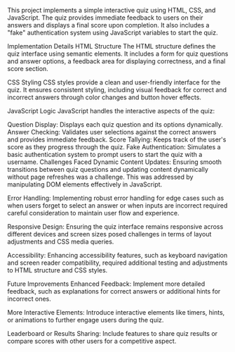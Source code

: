 This project implements a simple interactive quiz using HTML, CSS, and JavaScript. The quiz provides immediate feedback to users on their answers and displays a final score upon completion. It also includes a "fake" authentication system using JavaScript variables to start the quiz.

Implementation Details
HTML Structure
The HTML structure defines the quiz interface using semantic elements. It includes a form for quiz questions and answer options, a feedback area for displaying correctness, and a final score section.

CSS Styling
CSS styles provide a clean and user-friendly interface for the quiz. It ensures consistent styling, including visual feedback for correct and incorrect answers through color changes and button hover effects.

JavaScript Logic
JavaScript handles the interactive aspects of the quiz:

Question Display: Displays each quiz question and its options dynamically.
Answer Checking: Validates user selections against the correct answers and provides immediate feedback.
Score Tallying: Keeps track of the user's score as they progress through the quiz.
Fake Authentication: Simulates a basic authentication system to prompt users to start the quiz with a username.
Challenges Faced
Dynamic Content Updates: Ensuring smooth transitions between quiz questions and updating content dynamically without page refreshes was a challenge. This was addressed by manipulating DOM elements effectively in JavaScript.

Error Handling: Implementing robust error handling for edge cases such as when users forget to select an answer or when inputs are incorrect required careful consideration to maintain user flow and experience.

Responsive Design: Ensuring the quiz interface remains responsive across different devices and screen sizes posed challenges in terms of layout adjustments and CSS media queries.

Accessibility: Enhancing accessibility features, such as keyboard navigation and screen reader compatibility, required additional testing and adjustments to HTML structure and CSS styles.

Future Improvements
Enhanced Feedback: Implement more detailed feedback, such as explanations for correct answers or additional hints for incorrect ones.

More Interactive Elements: Introduce interactive elements like timers, hints, or animations to further engage users during the quiz.

Leaderboard or Results Sharing: Include features to share quiz results or compare scores with other users for a competitive aspect.

